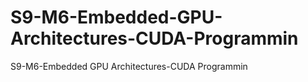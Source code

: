 # S9-M6-Embedded-GPU-Architectures-CUDA-Programmin
S9-M6-Embedded GPU Architectures-CUDA Programmin
